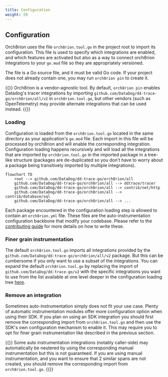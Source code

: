 ```yaml
---
title: Configuration
weight: 20
---
```


## Configuration

Orch8rion uses the file `orch8rion.tool.go` in the project root to import its configuration. This file is
used to specify which integrations are enabled, and which features are activated but also as a way to connect
orch8rion integrations to your `go.mod` file so they are appropriately versioned.

The file is a Go source file, and it must be valid Go code. If your project does not already contain one, you may run
`orch8rion pin` to create it.

{{<callout type="info">}}
Orch8rion is a vendor-agnostic tool. By default, `orch8rion pin` enables Datadog's tracer integrations by
importing `github.com/DataDog/dd-trace-go/orch8rion/all/v2` in `orch8rion.tool.go`, but other vendors (such as OpenTelemetry) may
provide alternate integrations that can be used instead.
{{</callout>}}

### Loading

Configuration is loaded from the `orch8rion.tool.go` located in the same directory as your application's `go.mod` file. Each import in this file
will be processed by orch8rion and will enable the corresponding integration. Configuration loading happens
recursively and will load all the integrations that are imported by `orch8rion.tool.go` in the imported package in a
tree-like structure (packages are de-duplicated so you don't have to worry about a package being transitively imported by multiple integrations).

```mermaid
flowchart TD
    root --> github.com/DataDog/dd-trace-go/orch8rion/all
    github.com/DataDog/dd-trace-go/orch8rion/all --> ddtrace/tracer
    github.com/DataDog/dd-trace-go/orch8rion/all --> contrib/net/http
    github.com/DataDog/dd-trace-go/orch8rion/all --> contrib/database/sql
    github.com/DataDog/dd-trace-go/orch8rion/all --> ...
```

Each package encountered in the configuration loading step is allowed to contain an `orch8rion.yml` file. These files
are the auto-instrumentation configuration backbone that modify your codebase. Please refer to the
[contributing guide][contributing] for more details on how to write these.

[contributing]: ../contributing/

### Finer grain instrumentation

The default `orch8rion.tool.go` imports all integrations provided by the `github.com/DataDog/dd-trace-go/orch8rion/all/v2`
package. But this can be cumbersome if you only want to use a subset of the integrations. You can expand the default
`orch8rion.tool.go` by replacing the import of `github.com/DataDog/dd-trace-go/v2` with the specific integrations you
want to use from the list available at one level deeper in the configuration loading tree [here][orch8rion-all].

[orch8rion-all]: https://github.com/DataDog/dd-trace-go/blob/main/orch8rion/all/orch8rion.tool.go

### Remove an integration

Sometimes auto-instrumentation simply does not fit your use case. Plenty of automatic instrumentation modules offer more
configuration option when using their SDK. If you plan on using an SDK integration you should first remove the
corresponding import from `orch8rion.tool.go` and then use the SDK's own configuration mechanism to enable it. This
may require you to opt for finer grain instrumentation like described in the previous section.

{{<callout type="warning">}}
Some auto instrumentation integrations (notably caller-side) may automatically be neutered by using the corresponding
manual instrumentation but this is not guaranteed. If you are using manual instrumentation, and you want to ensure that
2 similar spans are not created, you should remove the corresponding import from `orch8rion.tool.go`.
{{</callout>}}
